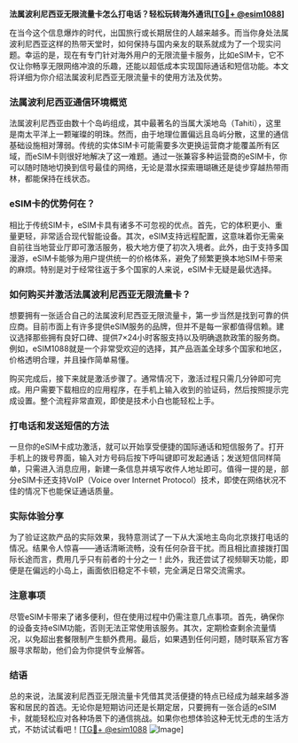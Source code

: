 **法属波利尼西亚无限流量卡怎么打电话？轻松玩转海外通讯[[TG💪+ @esim1088](https://t.me/s/esim1088)]**

在当今这个信息爆炸的时代，出国旅行或长期居住的人越来越多。而当你身处法属波利尼西亚这样的热带天堂时，如何保持与国内亲友的联系就成为了一个现实问题。幸运的是，现在有专门针对海外用户的无限流量卡服务，比如eSIM卡，它不仅让你畅享无限网络冲浪的乐趣，还能以超低成本实现国际通话和短信功能。本文将详细为你介绍法属波利尼西亚无限流量卡的使用方法及优势。

### 法属波利尼西亚通信环境概览

法属波利尼西亚由数十个岛屿组成，其中最著名的当属大溪地岛（Tahiti），这里是南太平洋上一颗璀璨的明珠。然而，由于地理位置偏远且岛屿分散，这里的通信基础设施相对薄弱。传统的实体SIM卡可能需要多次更换运营商才能覆盖所有区域，而eSIM卡则很好地解决了这一难题。通过一张兼容多种运营商的eSIM卡，你可以随时随地切换到信号最佳的网络，无论是潜水探索珊瑚礁还是徒步穿越热带雨林，都能保持在线状态。

### eSIM卡的优势何在？

相比于传统SIM卡，eSIM卡具有诸多不可忽视的优点。首先，它的体积更小、重量更轻，非常适合现代智能设备。其次，eSIM支持远程配置，这意味着你无需亲自前往当地营业厅即可激活服务，极大地方便了初次入境者。此外，由于支持多国漫游，eSIM卡能够为用户提供统一的价格体系，避免了频繁更换本地SIM卡带来的麻烦。特别是对于经常往返于多个国家的人来说，eSIM卡无疑是最优选择。

### 如何购买并激活法属波利尼西亚无限流量卡？

想要拥有一张适合自己的法属波利尼西亚无限流量卡，第一步当然是找到可靠的供应商。目前市面上有许多提供eSIM服务的品牌，但并不是每一家都值得信赖。建议选择那些拥有良好口碑、提供7×24小时客服支持以及明确退款政策的服务商。例如，eSIM1088就是一个非常受欢迎的选择，其产品涵盖全球多个国家和地区，价格透明合理，并且操作简单易懂。

购买完成后，接下来就是激活步骤了。通常情况下，激活过程只需几分钟即可完成。用户需要下载相应的应用程序，在手机上输入收到的验证码，然后按照提示完成设置。整个流程非常直观，即使是技术小白也能轻松上手。

### 打电话和发送短信的方法

一旦你的eSIM卡成功激活，就可以开始享受便捷的国际通话和短信服务了。打开手机上的拨号界面，输入对方号码后按下呼叫键即可发起通话；发送短信同样简单，只需进入消息应用，新建一条信息并填写收件人地址即可。值得一提的是，部分eSIM卡还支持VoIP（Voice over Internet Protocol）技术，即使在网络状况不佳的情况下也能保证通话质量。

### 实际体验分享

为了验证这款产品的实际效果，我特意测试了一下从大溪地主岛向北京拨打电话的情况。结果令人惊喜——通话清晰流畅，没有任何杂音干扰。而且相比直接拨打国际长途而言，费用几乎只有前者的十分之一！此外，我还尝试了视频聊天功能，即便是在偏远的小岛上，画面依旧稳定不卡顿，完全满足日常交流需求。

### 注意事项

尽管eSIM卡带来了诸多便利，但在使用过程中仍需注意几点事项。首先，确保你的设备支持eSIM功能，否则无法正常使用该服务。其次，定期检查剩余流量情况，以免超出套餐限制产生额外费用。最后，如果遇到任何问题，随时联系官方客服寻求帮助，他们会为你提供专业解答。

### 结语

总的来说，法属波利尼西亚无限流量卡凭借其灵活便捷的特点已经成为越来越多游客和居民的首选。无论你是短期访问还是长期定居，只要拥有一张合适的eSIM卡，就能轻松应对各种场景下的通信挑战。如果你也想体验这种无忧无虑的生活方式，不妨试试看吧！[[TG💪+ @esim1088](https://t.me/s/esim1088) ![Image](https://i.postimg.cc/4NQfJmqS/Snipaste-2025-05-13-00-14-12.png)]